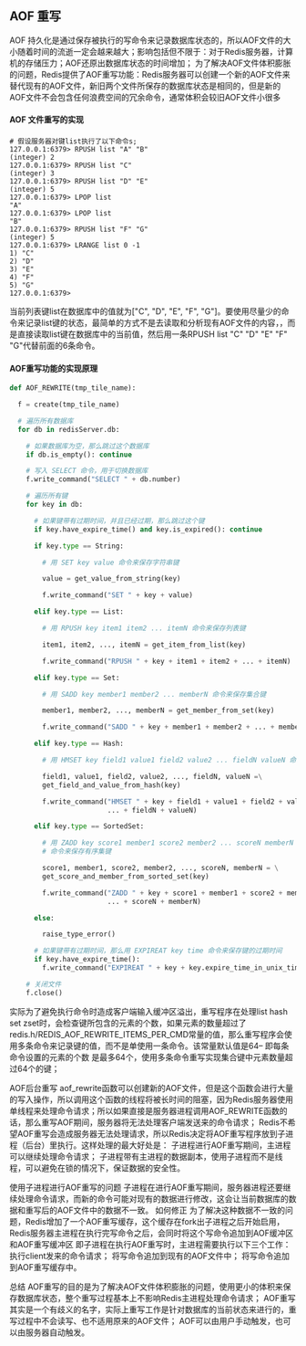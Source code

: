 ## AOF 重写

AOF 持久化是通过保存被执行的写命令来记录数据库状态的，所以AOF文件的大小随着时间的流逝一定会越来越大；影响包括但不限于：对于Redis服务器，计算机的存储压力；AOF还原出数据库状态的时间增加；
为了解决AOF文件体积膨胀的问题，Redis提供了AOF重写功能：Redis服务器可以创建一个新的AOF文件来替代现有的AOF文件，新旧两个文件所保存的数据库状态是相同的，但是新的AOF文件不会包含任何浪费空间的冗余命令，通常体积会较旧AOF文件小很多

#### AOF 文件重写的实现

```shell script
# 假设服务器对键list执行了以下命令s;
127.0.0.1:6379> RPUSH list "A" "B"
(integer) 2
127.0.0.1:6379> RPUSH list "C"
(integer) 3
127.0.0.1:6379> RPUSH list "D" "E"
(integer) 5
127.0.0.1:6379> LPOP list
"A"
127.0.0.1:6379> LPOP list
"B"
127.0.0.1:6379> RPUSH list "F" "G"
(integer) 5
127.0.0.1:6379> LRANGE list 0 -1
1) "C"
2) "D"
3) "E"
4) "F"
5) "G"
127.0.0.1:6379> 
```
当前列表键list在数据库中的值就为["C", "D", "E", "F", "G"]。要使用尽量少的命令来记录list键的状态，最简单的方式不是去读取和分析现有AOF文件的内容，，而是直接读取list键在数据库中的当前值，然后用一条RPUSH list "C" "D" "E" "F" "G"代替前面的6条命令。

#### AOF重写功能的实现原理
```python
def AOF_REWRITE(tmp_tile_name):

  f = create(tmp_tile_name)

  # 遍历所有数据库
  for db in redisServer.db:

    # 如果数据库为空，那么跳过这个数据库
    if db.is_empty(): continue

    # 写入 SELECT 命令，用于切换数据库
    f.write_command("SELECT " + db.number)

    # 遍历所有键
    for key in db:

      # 如果键带有过期时间，并且已经过期，那么跳过这个键
      if key.have_expire_time() and key.is_expired(): continue

      if key.type == String:

        # 用 SET key value 命令来保存字符串键

        value = get_value_from_string(key)

        f.write_command("SET " + key + value)

      elif key.type == List:

        # 用 RPUSH key item1 item2 ... itemN 命令来保存列表键

        item1, item2, ..., itemN = get_item_from_list(key)

        f.write_command("RPUSH " + key + item1 + item2 + ... + itemN)

      elif key.type == Set:

        # 用 SADD key member1 member2 ... memberN 命令来保存集合键

        member1, member2, ..., memberN = get_member_from_set(key)

        f.write_command("SADD " + key + member1 + member2 + ... + memberN)

      elif key.type == Hash:

        # 用 HMSET key field1 value1 field2 value2 ... fieldN valueN 命令来保存哈希键

        field1, value1, field2, value2, ..., fieldN, valueN =\
        get_field_and_value_from_hash(key)

        f.write_command("HMSET " + key + field1 + value1 + field2 + value2 +\
                        ... + fieldN + valueN)

      elif key.type == SortedSet:

        # 用 ZADD key score1 member1 score2 member2 ... scoreN memberN
        # 命令来保存有序集键

        score1, member1, score2, member2, ..., scoreN, memberN = \
        get_score_and_member_from_sorted_set(key)

        f.write_command("ZADD " + key + score1 + member1 + score2 + member2 +\
                        ... + scoreN + memberN)

      else:

        raise_type_error()

      # 如果键带有过期时间，那么用 EXPIREAT key time 命令来保存键的过期时间
      if key.have_expire_time():
        f.write_command("EXPIREAT " + key + key.expire_time_in_unix_timestamp())

    # 关闭文件
    f.close()
```

实际为了避免执行命令时造成客户端输入缓冲区溢出，重写程序在处理list hash set zset时，会检查键所包含的元素的个数，如果元素的数量超过了redis.h/REDIS_AOF_REWRITE_ITEMS_PER_CMD常量的值，那么重写程序会使用多条命令来记录键的值，而不是单使用一条命令。该常量默认值是64– 即每条命令设置的元素的个数 是最多64个，使用多条命令重写实现集合键中元素数量超过64个的键；

AOF后台重写
aof_rewrite函数可以创建新的AOF文件，但是这个函数会进行大量的写入操作，所以调用这个函数的线程将被长时间的阻塞，因为Redis服务器使用单线程来处理命令请求；所以如果直接是服务器进程调用AOF_REWRITE函数的话，那么重写AOF期间，服务器将无法处理客户端发送来的命令请求；
Redis不希望AOF重写会造成服务器无法处理请求，所以Redis决定将AOF重写程序放到子进程（后台）里执行。这样处理的最大好处是：
子进程进行AOF重写期间，主进程可以继续处理命令请求；
子进程带有主进程的数据副本，使用子进程而不是线程，可以避免在锁的情况下，保证数据的安全性。

使用子进程进行AOF重写的问题
子进程在进行AOF重写期间，服务器进程还要继续处理命令请求，而新的命令可能对现有的数据进行修改，这会让当前数据库的数据和重写后的AOF文件中的数据不一致。
如何修正
为了解决这种数据不一致的问题，Redis增加了一个AOF重写缓存，这个缓存在fork出子进程之后开始启用，Redis服务器主进程在执行完写命令之后，会同时将这个写命令追加到AOF缓冲区和AOF重写缓冲区
即子进程在执行AOF重写时，主进程需要执行以下三个工作：
执行client发来的命令请求；
将写命令追加到现有的AOF文件中；
将写命令追加到AOF重写缓存中。


总结
AOF重写的目的是为了解决AOF文件体积膨胀的问题，使用更小的体积来保存数据库状态，整个重写过程基本上不影响Redis主进程处理命令请求；
AOF重写其实是一个有歧义的名字，实际上重写工作是针对数据库的当前状态来进行的，重写过程中不会读写、也不适用原来的AOF文件；
AOF可以由用户手动触发，也可以由服务器自动触发。
